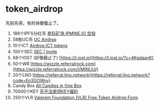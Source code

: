 # token_airdrop

先到先得，有的快要截止了。
1. 188个IPFS分红币
[星际矿场 IPMINE.IO 空投](http://ipm.ipfstalk.net/?code=MzA3MzI=)
2. 58枚UC币
[UC Airdrop](http://referrals.youlive.win/?code=5a6673f349d24)
3. 10个ICT
[Airdrop ICT tokens](http://www.ictchain.space/f/T1jW9T?x_field_1=7309)
4. 100个SEC
[SEC | Invite](http://www.sectech.me/invite/index.html?code=nppc7XMp)
5. 68个IOST (好像截止了)
[https://t.iost.io](https://t.iost.io/?c=4KgdaanK)
6. 50个WR
[https://wizzle.referralrock.com](https://wizzle.referralrock.com/l/MINLIU/)
7. 20个LNO
[https://referral.lino.network](https://referral.lino.network?code=En3GOWny)
8. Candy Box
[All Candies in One Box](https://candy.one/i/1185441)
9. 70000个KEY
[币乎注册领KEY福利](https://zt.bihu.com/?id=137284)  
10. 250个VLR
[Valorem Foundation (VLR) Free Token Airdrop Form](https://advalorem.io/airdrop)
